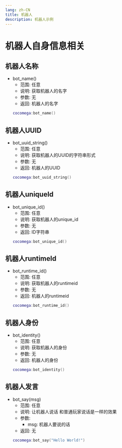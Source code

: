 ```yaml
---
lang: zh-CN
title: 机器人
description: 机器人示例
---
```


# 机器人自身信息相关

## 机器人名称
- bot_name()
    - 范围: 任意
    - 说明: 获取机器人的名字
    - 参数: 无
    - 返回: 机器人的名字
    ``` lua
    cocomega:bot_name()
    ```

## 机器人UUID
- bot_uuid_string()
    - 范围: 任意
    - 说明: 获取机器人的UUID的字符串形式
    - 参数: 无
    - 返回: 机器人的UUID
    ``` lua
    cocomega:bot_uuid_string()
    ```

## 机器人uniqueId
- bot_unique_id()
    - 范围: 任意
    - 说明: 获取机器人的unique_id
    - 参数: 无
    - 返回: ID字符串
    ``` lua
    cocomega:bot_unique_id()
    ```
	
## 机器人runtimeId
- bot_runtime_id()
    - 范围: 任意
    - 说明: 获取机器人的runtimeid
    - 参数: 无
    - 返回: 机器人的runtimeid
    ``` lua
    cocomega:bot_runtime_id()
    ```
	
## 机器人身份
- bot_identity()
    - 范围: 任意
    - 说明: 获取机器人的身份
    - 参数: 无
    - 返回: 机器人的身份
    ``` lua
    cocomega:bot_identity()
    ```
	
## 机器人发言
- bot_say(msg)
    - 范围: 任意
    - 说明: 让机器人说话 和普通玩家说话是一样的效果
    - 参数: 
        - msg: 机器人要说的话
    - 返回: 无
    ``` lua
    cocomega:bot_say("Hello World!")
    ```